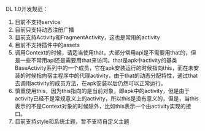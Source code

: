 DL 1.0开发规范：

1. 目前不支持service
2. 目前只支持动态注册广播
3. 目前支持Activity和FragmentActivity，这也是常用的activity
4. 目前不支持插件中的assets
5. 调用Context的时候，请适当使用that，大部分常用api是不需要用that的，但是一些不常用api还是需要用that来访问。that是apk中activity的基类BaseActivity系列中的一个成员，它在apk安装运行的时候指向this，而在未安装的时候指向宿主程序中的代理activity，由于that的动态分配特性，通过that去调用activity的成员方法，在apk安装以后仍然可以正常运行。
6. 慎重使用this，因为this指向的是当前对象，即apk中的activity，但是由于activity已经不是常规意义上的activity，所以this是没有意义的，但是，当this表示的不是Context对象的时候除外，比如this表示一个由activity实现的接口。
7. 目前支持style和系统主题，暂不支持自定义主题
